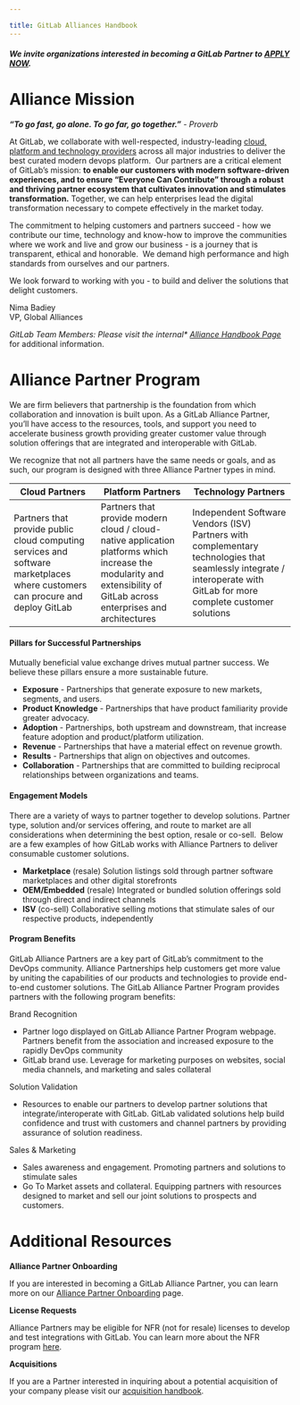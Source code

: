 ```yaml
---

title: GitLab Alliances Handbook
---
```









##### **We invite organizations interested in becoming a GitLab Partner to [APPLY NOW](https://partners.gitlab.com/English/register_email.aspx).**


# **Alliance Mission**




_**“To go fast, go alone. To go far, go together.”** - Proverb_

At GitLab, we collaborate with well-respected, industry-leading [cloud, platform and technology providers](https://about.gitlab.com/partners/technology-partners/) across all major industries to deliver the best curated modern devops platform.  Our partners are a critical element of GitLab’s mission: **to enable our customers with modern software-driven experiences, and to ensure “Everyone Can Contribute” through a robust and thriving partner ecosystem that cultivates innovation and stimulates transformation.** Together, we can help enterprises lead the digital transformation necessary to compete effectively in the market today.


The commitment to helping customers and partners succeed - how we contribute our time, technology and know-how to improve the communities where we work and live and grow our business - is a journey that is transparent, ethical and honorable.  We demand high performance and high standards from ourselves and our partners.


We look forward to working with you - to build and deliver the solutions that delight customers.



Nima Badiey<br>
VP, Global Alliances




<i>GitLab Team Members: Please visit the internal* [Alliance Handbook Page](https://internal.gitlab.com/handbook/alliances/)</i> for additional information.





# **Alliance Partner Program**


We are firm believers that partnership is the foundation from which collaboration and innovation is built upon. As a GitLab Alliance Partner, you’ll have access to the resources, tools, and support you need to accelerate business growth providing greater customer value through solution offerings that are integrated and interoperable with GitLab.

We recognize that not all partners have the same needs or goals, and as such, our program is designed with three Alliance Partner types in mind.


| **Cloud Partners** | **Platform Partners** | **Technology Partners** |
| -------------- | ----------------- | ------------------- |
| Partners that provide public cloud computing services and software marketplaces where customers can procure and deploy GitLab | Partners that provide modern cloud / cloud-native application platforms which increase the modularity and extensibility of GitLab across enterprises and architectures | Independent Software Vendors (ISV) Partners with complementary technologies that seamlessly integrate / interoperate with GitLab for more complete customer solutions |



#### **Pillars for Successful Partnerships**

Mutually beneficial value exchange drives mutual partner success. We believe these pillars ensure a more sustainable future.

- **Exposure** - Partnerships that generate exposure to new markets, segments, and users.
- **Product Knowledge** - Partnerships that have product familiarity provide greater advocacy.
- **Adoption** - Partnerships, both upstream and downstream, that increase feature adoption and product/platform utilization.
- **Revenue** - Partnerships that have a material effect on revenue growth.
- **Results** - Partnerships that align on objectives and outcomes.
- **Collaboration** - Partnerships that are committed to building reciprocal relationships between organizations and teams.



#### **Engagement Models**

There are a variety of ways to partner together to develop solutions. Partner type, solution and/or services offering, and route to market are all considerations when determining the best option, resale or co-sell.  Below are a few examples of how GitLab works with Alliance Partners to deliver consumable customer solutions.

- **Marketplace** (resale)
Solution listings sold through partner software marketplaces and other digital storefronts
- **OEM/Embedded** (resale)
Integrated or bundled solution offerings sold through direct and indirect channels
- **ISV** (co-sell)
Collaborative selling motions that stimulate sales of our respective products, independently



#### **Program Benefits**

GitLab Alliance Partners are a key part of GitLab’s commitment to the DevOps community. Alliance Partnerships help customers get more value by uniting the capabilities of our products and technologies to provide end-to-end customer solutions. The GitLab Alliance Partner Program provides partners with the following program benefits:

Brand Recognition

- Partner logo displayed on GitLab Alliance Partner Program webpage. Partners benefit from the association and increased exposure to the rapidly DevOps community
- GitLab brand use. Leverage for marketing purposes on websites, social media channels, and marketing and sales collateral

Solution Validation

- Resources to enable our partners to develop partner solutions that integrate/interoperate with GitLab. GitLab validated solutions help build confidence and trust with customers and channel partners by providing assurance of solution readiness.

Sales & Marketing

- Sales awareness and engagement. Promoting partners and solutions to stimulate sales
- Go To Market assets and collateral. Equipping partners with resources designed to market and sell our joint solutions to prospects and customers.




# **Additional Resources**

**Alliance Partner Onboarding**

If you are interested in becoming a GitLab Alliance Partner, you can learn more on our [Alliance Partner Onboarding](https://about.gitlab.com/partners/technology-partners/integrate/) page.

**License Requests**

Alliance Partners may be eligible for NFR (not for resale) licenses to develop and test integrations with GitLab. You can learn more about the NFR program [here](https://about.gitlab.com/partners/technology-partners/integrate/#nfr-program-and-policy).

**Acquisitions**

If you are a Partner interested in inquiring about a potential acquisition of your company please visit our [acquisition handbook](/handbook/acquisitions/).
